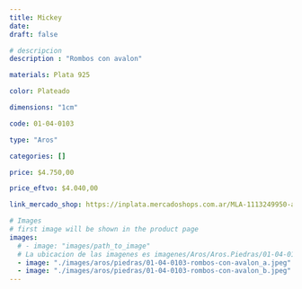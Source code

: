 ```yaml
---
title: Mickey
date: 
draft: false

# descripcion
description : "Rombos con avalon"

materials: Plata 925

color: Plateado

dimensions: "1cm"

code: 01-04-0103

type: "Aros"

categories: []

price: $4.750,00

price_eftvo: $4.040,00

link_mercado_shop: https://inplata.mercadoshops.com.ar/MLA-1113249950-aros-en-plata-925-y-ávalon-natural-rombitos-mick-_JM

# Images
# first image will be shown in the product page
images:
  # - image: "images/path_to_image"
  # La ubicacion de las imagenes es imagenes/Aros/Aros.Piedras/01-04-0103-mickey
  - image: "./images/aros/piedras/01-04-0103-rombos-con-avalon_a.jpeg"
  - image: "./images/aros/piedras/01-04-0103-rombos-con-avalon_b.jpeg"
---
```

